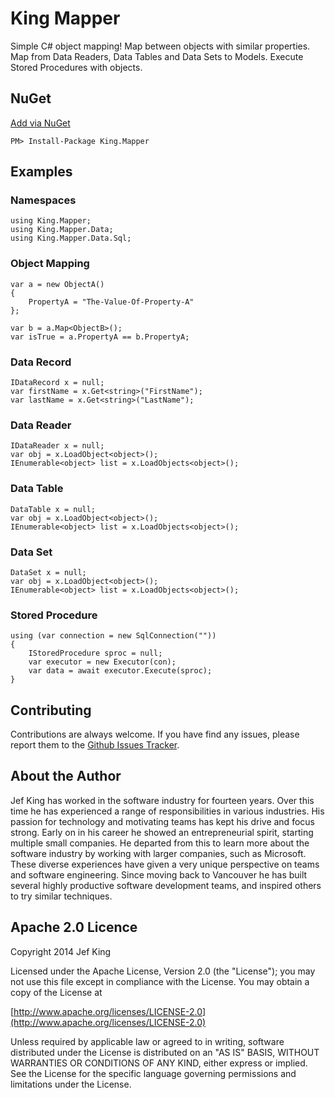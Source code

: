 King Mapper
==========

Simple C# object mapping!
Map between objects with similar properties.
Map from Data Readers, Data Tables and Data Sets to Models.
Execute Stored Procedures with objects.

## NuGet
[Add via NuGet](https://www.nuget.org/packages/King.Mapper)
```
PM> Install-Package King.Mapper
```
## Examples
### Namespaces
```
using King.Mapper;
using King.Mapper.Data;
using King.Mapper.Data.Sql;
```
### Object Mapping
```
var a = new ObjectA()
{
	PropertyA = "The-Value-Of-Property-A"
};

var b = a.Map<ObjectB>();
var isTrue = a.PropertyA == b.PropertyA;
```
### Data Record
```
IDataRecord x = null;
var firstName = x.Get<string>("FirstName");
var lastName = x.Get<string>("LastName");
```
### Data Reader
```
IDataReader x = null;
var obj = x.LoadObject<object>();
IEnumerable<object> list = x.LoadObjects<object>();
```
### Data Table
```
DataTable x = null;
var obj = x.LoadObject<object>();
IEnumerable<object> list = x.LoadObjects<object>();
```
### Data Set
```
DataSet x = null;
var obj = x.LoadObject<object>();
IEnumerable<object> list = x.LoadObjects<object>();
```
### Stored Procedure
```
using (var connection = new SqlConnection(""))
{
	IStoredProcedure sproc = null;
	var executor = new Executor(con);
	var data = await executor.Execute(sproc);
}
```
## Contributing

Contributions are always welcome. If you have find any issues, please report them to the [Github Issues Tracker](https://github.com/jefking/King.Mapper/issues?sort=created&direction=desc&state=open).

## About the Author

Jef King has worked in the software industry for fourteen years. Over this time he has experienced a range of responsibilities in various industries. His passion for technology and motivating teams has kept his drive and focus strong. Early on in his career he showed an entrepreneurial spirit, starting multiple small companies. He departed from this to learn more about the software industry by working with larger companies, such as Microsoft. These diverse experiences have given a very unique perspective on teams and software engineering. Since moving back to Vancouver he has built several highly productive software development teams, and inspired others to try similar techniques.

## Apache 2.0 Licence

Copyright 2014 Jef King

Licensed under the Apache License, Version 2.0 (the "License"); you may not use this file except in compliance with the License. You may obtain a copy of the License at

[http://www.apache.org/licenses/LICENSE-2.0](http://www.apache.org/licenses/LICENSE-2.0)

Unless required by applicable law or agreed to in writing, software distributed under the License is distributed on an "AS IS" BASIS, WITHOUT WARRANTIES OR CONDITIONS OF ANY KIND, either express or implied. See the License for the specific language governing permissions and limitations under the License.